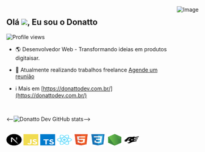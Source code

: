 <img align="right" height="590em" alt="Image" src="https://github.com/user-attachments/assets/5b2ffdd0-2f8e-45ca-b471-8526492e04a9" />

<h2 align="left">Olá <img src="https://raw.githubusercontent.com/kaueMarques/kaueMarques/master/hi.gif" height="30px">, Eu sou o Donatto</h2>
<p align="left"> <img src="https://komarev.com/ghpvc/?username=donattodev&color=green" alt="Profile views" /> </p>


- 🌎  Desenvolvedor Web -  Transformando ideias em produtos digitaisar.

- 💼 Atualmente realizando trabalhos freelance [Agende um reunião](https://wa.me/message/PAJWBRARZDJGI1)

- ℹ️ Mais em [https://donattodev.com.br/](https://donattodev.com.br/)

<br>

<--![Donatto Dev GitHub stats](https://github-readme-stats.vercel.app/api?username=donattodev&show_icons=true&theme=dark)-->

<div style="display: inline_block"><br>
  <img align="center" alt="Donatto-Next" height="30" width="40" src="https://raw.githubusercontent.com/devicons/devicon/master/icons/nextjs/nextjs-original.svg">
  <img align="center" alt="Donatto-Js" height="30" width="40" src="https://raw.githubusercontent.com/devicons/devicon/master/icons/javascript/javascript-plain.svg">
  <img align="center" alt="Donatto-Ts" height="30" width="40" src="https://raw.githubusercontent.com/devicons/devicon/master/icons/typescript/typescript-plain.svg">
  <img align="center" alt="Donatto-React" height="30" width="40" src="https://raw.githubusercontent.com/devicons/devicon/master/icons/react/react-original.svg">
  <img align="center" alt="Donatto-HTML" height="30" width="40" src="https://raw.githubusercontent.com/devicons/devicon/master/icons/html5/html5-original.svg">
  <img align="center" alt="Donatto-CSS" height="30" width="40" src="https://raw.githubusercontent.com/devicons/devicon/master/icons/css3/css3-original.svg">
  <img align="center" alt="Donatto-Node" height="30" width="40" src="https://raw.githubusercontent.com/devicons/devicon/master/icons/nodejs/nodejs-original.svg">
  <img align="center" alt="Fastify" height="30" width="40" src="https://raw.githubusercontent.com/devicons/devicon/master/icons/fastify/fastify-original.svg">
</div>

